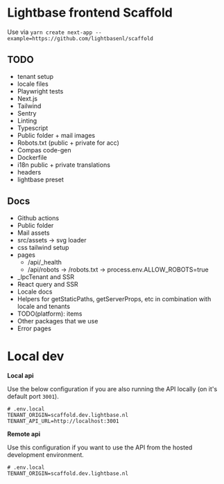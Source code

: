 # Lightbase frontend Scaffold

Use via `yarn create next-app --example=https://github.com/lightbasenl/scaffold`

## TODO

- tenant setup
- locale files
- Playwright tests
- Next.js
- Tailwind
- Sentry
- Linting
- Typescript
- Public folder + mail images
- Robots.txt (public + private for acc)
- Compas code-gen
- Dockerfile
- i18n public + private translations
- headers
- lightbase preset

## Docs

- Github actions
- Public folder
- Mail assets
- src/assets -> svg loader
- css tailwind setup
- pages
  - /api/\_health
  - /api/robots -> /robots.txt -> process.env.ALLOW_ROBOTS=true
- \_lpcTenant and SSR
- React query and SSR
- Locale docs
- Helpers for getStaticPaths, getServerProps, etc in combination with locale and tenants
- TODO(platform): items
- Other packages that we use
- Error pages

# Local dev

**Local api**

Use the below configuration if you are also running the API locally (on it's default port `3001`).

```dotenv
# .env.local
TENANT_ORIGIN=scaffold.dev.lightbase.nl
TENANT_API_URL=http://localhost:3001
```

**Remote api**

Use this configuration if you want to use the API from the hosted development environment.

```dotenv
# .env.local
TENANT_ORIGIN=scaffold.dev.lightbase.nl
```
